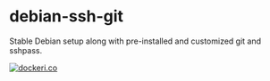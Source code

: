 # debian-ssh-git
Stable Debian setup along with pre-installed and customized git and sshpass.  

[![dockeri.co](https://dockeri.co/image/sdutta294/debian-ssh-git)](https://hub.docker.com/r/sdutta294/debian-ssh-git)
